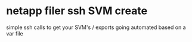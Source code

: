# netapp filer ssh SVM create
simple ssh calls to get your SVM's / exports going automated based on a var file

